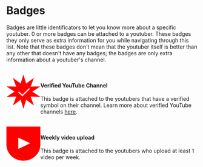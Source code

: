# Badges
Badges are little identificators to let you know more about a specific youtuber. 0 or more badges can be attached to a youtuber. These badges they only serve as extra information for you while navigating through this list. Note that these badges don't mean that the youtuber itself is better than any other that doesn't have any badges; the badges are only extra information about a youtuber's channel.

<br/>

<img align="left" width="90px" height="90px" alt="Badge for verified youtubers" src="media/badge-verified.svg"/>

#### Verified YouTube Channel

This badge is attached to the youtubers that have a verified symbol on their channel. Learn more about verified YouTube channels [here](https://support.google.com/youtube/answer/3046484?hl=en).

<br/>

<img align="left" width="90px" height="90px" alt="Badge for youtubers that upload videos weekly" src="media/badge-weekly.svg"/>

#### Weekly video upload

This badge is attached to the youtubers who upload at least 1 video per week.
